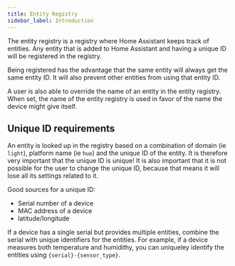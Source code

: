 ```yaml
---
title: Entity Registry
sidebar_label: Introduction
---
```


The entity registry is a registry where Home Assistant keeps track of entities. Any entity that is added to Home Assistant and having a unique ID will be registered in the registry.

Being registered has the advantage that the same entity will always get the same entity ID. It will also prevent other entities from using that entity ID.

A user is also able to override the name of an entity in the entity registry. When set, the name of the entity registry is used in favor of the name the device might give itself.

## Unique ID requirements

An entity is looked up in the registry based on a combination of domain (ie `light`), platform name (ie `hue`) and the unique ID of the entity. It is therefore very important that the unique ID is unique! It is also important that it is not possible for the user to change the unique ID, because that means it will lose all its settings related to it.

Good sources for a unique ID:

 - Serial number of a device
 - MAC address of a device
 - latitude/longitude

If a device has a single serial but provides multiple entities, combine the serial with unique identifiers for the entities. For example, if a device measures both temperature and humidithy, you can uniqueley identify the entities using `{serial}-{sensor_type}`.
